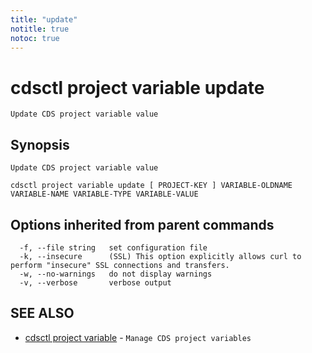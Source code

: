```yaml
---
title: "update"
notitle: true
notoc: true
---
```

# cdsctl project variable update

`Update CDS project variable value`

## Synopsis

`Update CDS project variable value`

```
cdsctl project variable update [ PROJECT-KEY ] VARIABLE-OLDNAME VARIABLE-NAME VARIABLE-TYPE VARIABLE-VALUE
```

## Options inherited from parent commands

```
  -f, --file string   set configuration file
  -k, --insecure      (SSL) This option explicitly allows curl to perform "insecure" SSL connections and transfers.
  -w, --no-warnings   do not display warnings
  -v, --verbose       verbose output
```

## SEE ALSO

* [cdsctl project variable](/docs/components/cdsctl/project/variable/)	 - `Manage CDS project variables`

